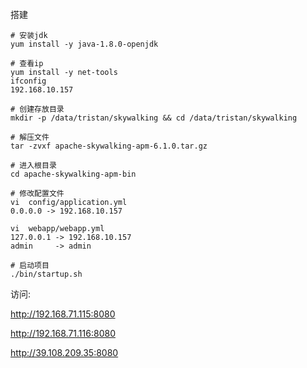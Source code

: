 搭建

```
# 安装jdk
yum install -y java-1.8.0-openjdk

# 查看ip
yum install -y net-tools
ifconfig
192.168.10.157

# 创建存放目录
mkdir -p /data/tristan/skywalking && cd /data/tristan/skywalking

# 解压文件
tar -zvxf apache-skywalking-apm-6.1.0.tar.gz

# 进入根目录
cd apache-skywalking-apm-bin

# 修改配置文件
vi  config/application.yml
0.0.0.0 -> 192.168.10.157

vi  webapp/webapp.yml
127.0.0.1 -> 192.168.10.157
admin	  -> admin

# 启动项目
./bin/startup.sh
```

访问:

http://192.168.71.115:8080

http://192.168.71.116:8080

http://39.108.209.35:8080